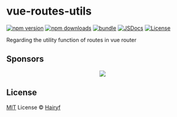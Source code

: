 # vue-routes-utils

[![npm version][npm-version-src]][npm-version-href]
[![npm downloads][npm-downloads-src]][npm-downloads-href]
[![bundle][bundle-src]][bundle-href]
[![JSDocs][jsdocs-src]][jsdocs-href]
[![License][license-src]][license-href]

Regarding the utility function of routes in vue router

## Sponsors

<p align="center">
  <a href="https://cdn.jsdelivr.net/gh/hairyf/static/sponsors.svg">
    <img src='https://cdn.jsdelivr.net/gh/hairyf/static/sponsors.svg'/>
  </a>
</p>

## License

[MIT](./LICENSE) License © [Hairyf](https://github.com/hairyf)

<!-- Badges -->

[npm-version-src]: https://img.shields.io/npm/v/vue-routes-utils?style=flat&colorA=080f12&colorB=1fa669
[npm-version-href]: https://npmjs.com/package/vue-routes-utils
[npm-downloads-src]: https://img.shields.io/npm/dm/vue-routes-utils?style=flat&colorA=080f12&colorB=1fa669
[npm-downloads-href]: https://npmjs.com/package/vue-routes-utils
[bundle-src]: https://img.shields.io/bundlephobia/minzip/vue-routes-utils?style=flat&colorA=080f12&colorB=1fa669&label=minzip
[bundle-href]: https://bundlephobia.com/result?p=vue-routes-utils
[license-src]: https://img.shields.io/github/license/hairyf/vue-routes-utils.svg?style=flat&colorA=080f12&colorB=1fa669
[license-href]: https://github.com/hairyf/vue-routes-utils/blob/main/LICENSE
[jsdocs-src]: https://img.shields.io/badge/jsdocs-reference-080f12?style=flat&colorA=080f12&colorB=1fa669
[jsdocs-href]: https://www.jsdocs.io/package/vue-routes-utils
